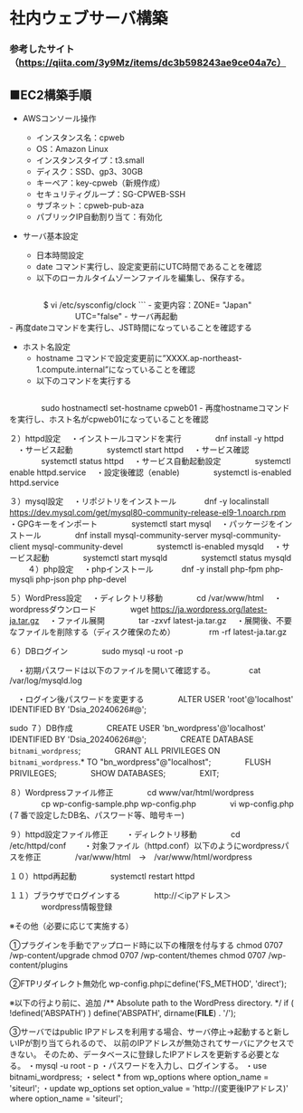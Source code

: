 # 社内ウェブサーバ構築
### 参考したサイト（https://qiita.com/3y9Mz/items/dc3b598243ae9ce04a7c）


## ■EC2構築手順
- AWSコンソール操作
	- インスタンス名：cpweb
	- OS：Amazon Linux
	- インスタンスタイプ：t3.small
	- ディスク：SSD、gp3、30GB
	- キーペア：key-cpweb（新規作成）
	- セキュリティグループ：SG-CPWEB-SSH
	- サブネット：cpweb-pub-aza
	- パブリックIP自動割り当て：有効化
	
- サーバ基本設定
	- 日本時間設定
	- date コマンド実行し、設定変更前にUTC時間であることを確認
	-  以下のローカルタイムゾーンファイルを編集し、保存する。
	```
　　　　	$ vi /etc/sysconfig/clock
     	```
	- 変更内容：ZONE=	"Japan"
　　　　　　　　			UTC="false"
	- サーバ再起動	
	- 再度dateコマンドを実行し、JST時間になっていることを確認する


- ホスト名設定
	- hostname コマンドで設定変更前に”XXXX.ap-northeast-1.compute.internal”になっていることを確認
	- 以下のコマンドを実行する
	```
　　　　sudo hostnamectl set-hostname cpweb01
	- 再度hostnameコマンドを実行し、ホスト名がcpweb01になっていることを確認

２）httpd設定
　・インストールコマンドを実行
　　　　dnf install -y httpd
　・サービス起動
　　　　systemctl start httpd
　・サービス確認
　　　　systemctl status httpd
　・サービス自動起動設定
　　　　systemctl enable httpd.service
　・設定後確認（enable)
　　　　systemctl is-enabled httpd.service

３）mysql設定
　・リポジトリをインストール
　　　  dnf -y localinstall  https://dev.mysql.com/get/mysql80-community-release-el9-1.noarch.rpm
　・GPGキーをインポート
　　　　systemctl start mysql
　・パッケージをインストール
　　　　dnf install mysql-community-server mysql-community-client mysql-community-devel
　　　　systemctl is-enabled mysqld
　・サービス起動
　　　　systemctl start mysqld
　　　　systemctl status mysqld
　　
４）php設定
　・phpインストール
　　　  dnf -y install php-fpm php-mysqli php-json php php-devel


５）WordPress設定
　・ディレクトリ移動
　　　　cd /var/www/html
　・wordpressダウンロード
　　　　wget https://ja.wordpress.org/latest-ja.tar.gz
　・ファイル展開
　　　　tar -zxvf latest-ja.tar.gz
　・展開後、不要なファイルを削除する（ディスク確保のため）
　　　　rm -rf latest-ja.tar.gz


６）DBログイン
　　　　sudo mysql -u root -p

　・初期パスワードは以下のファイルを開いて確認する。
　　　　cat /var/log/mysqld.log

　・ログイン後パスワードを変更する
　　　　ALTER USER 'root'@'localhost' IDENTIFIED BY 'Dsia_20240626#@';

sudo
７）DB作成
　　　　CREATE USER 'bn_wordpress'@'localhost' IDENTIFIED BY 'Dsia_20240626#@';
　　　　CREATE DATABASE `bitnami_wordpress`;
　　　　GRANT ALL PRIVILEGES ON `bitnami_wordpress`.* TO "bn_wordpress"@"localhost";
　　　　FLUSH PRIVILEGES;
　　　　SHOW DATABASES;
　　　　EXIT;

８）Wordpressファイル修正
　　　　cd www/var/html/wordpress
　　　　cp wp-config-sample.php wp-config.php
　　　　vi wp-config.php (７番で設定したDB名、パスワード等、暗号キー)

９）httpd設定ファイル修正
　　・ディレクトリ移動
　　　　cd /etc/httpd/conf
　　・対象ファイル（httpd.conf）以下のようにwordpressパスを修正
　　　　/var/www/html　→　/var/www/html/wordpress

１０）httpd再起動
　　　　systemctl restart httpd

１１）ブラウザでログインする
　　　　http://＜ipアドレス＞
　　　　wordpress情報登録



※その他（必要に応じて実施する）

①プラグインを手動でアップロード時に以下の権限を付与する
chmod 0707 /wp-content/upgrade
chmod 0707 /wp-content/themes
chmod 0707 /wp-content/plugins

②FTPリダイレクト無効化
wp-config.phpにdefine('FS_METHOD', 'direct');

※以下の行より前に、追加
/** Absolute path to the WordPress directory. */
if ( !defined('ABSPATH') )
    define('ABSPATH', dirname(__FILE__) . '/');

③サーバではpublic IPアドレスを利用する場合、サーバ停止→起動すると新しいIPが割り当てられるので、
以前のIPアドレスが無効されてサーバにアクセスできない。
そのため、データベースに登録したIPアドレスを更新する必要となる。
・mysql -u root - p
・パスワードを入力し、ログインする。
・use bitnami_wordpress;
・select * from wp_options where option_name = 'siteurl';
・update wp_options set option_value = 'http://(変更後IPアドレス)' where option_name = 'siteurl';






